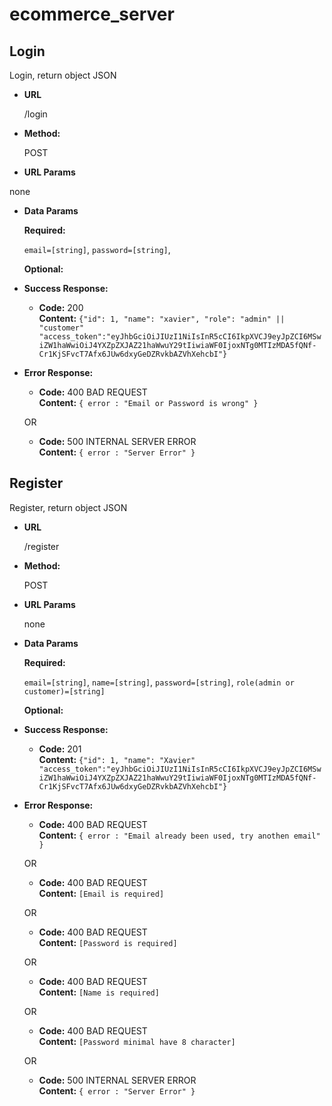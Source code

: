 # ecommerce_server

**Login**
----
  Login, return object JSON 

* **URL**

  /login

* **Method:**
  
  POST
  
*  **URL Params**
    
  none

* **Data Params**

   **Required:**
 
   `email=[string]`,
   `password=[string]`,

   **Optional:**


* **Success Response:**

  * **Code:** 200 <br />
    **Content:** `{"id": 1, "name": "xavier", "role": "admin" || "customer" "access_token":"eyJhbGciOiJIUzI1NiIsInR5cCI6IkpXVCJ9eyJpZCI6MSwiZW1haWwiOiJ4YXZpZXJAZ21haWwuY29tIiwiaWF0IjoxNTg0MTIzMDA5fQNf-Cr1KjSFvcT7Afx6JUw6dxyGeDZRvkbAZVhXehcbI"}`
 
* **Error Response:**

  * **Code:** 400 BAD REQUEST <br />
    **Content:** `{ error : "Email or Password is wrong" }`

  OR

  * **Code:** 500 INTERNAL SERVER ERROR <br />
    **Content:** `{ error : "Server Error" }`

**Register**
----
  Register, return object JSON 

* **URL**

  /register

* **Method:**
  
  POST
  
*  **URL Params**
    
    none

* **Data Params**

   **Required:**
 
   `email=[string]`,
   `name=[string]`,
   `password=[string]`,
   `role(admin or customer)=[string]`

   **Optional:**


* **Success Response:**

  * **Code:** 201 <br />
    **Content:** `{"id": 1, "name": "Xavier" "access_token":"eyJhbGciOiJIUzI1NiIsInR5cCI6IkpXVCJ9eyJpZCI6MSwiZW1haWwiOiJ4YXZpZXJAZ21haWwuY29tIiwiaWF0IjoxNTg0MTIzMDA5fQNf-Cr1KjSFvcT7Afx6JUw6dxyGeDZRvkbAZVhXehcbI"}`
 
* **Error Response:**

  * **Code:** 400 BAD REQUEST <br />
    **Content:** `{ error : "Email already been used, try anothen email" }`

  OR

    * **Code:** 400 BAD REQUEST <br />
    **Content:** `[Email is required]`

  OR

    * **Code:** 400 BAD REQUEST <br />
    **Content:** `[Password is required]`

  OR

    * **Code:** 400 BAD REQUEST <br />
    **Content:** `[Name is required]`

  OR

    * **Code:** 400 BAD REQUEST <br />
    **Content:** `[Password minimal have 8 character]`

  OR

  * **Code:** 500 INTERNAL SERVER ERROR <br />
    **Content:** `{ error : "Server Error" }`

